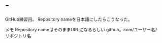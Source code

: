 # -
GitHub練習用。
Repository nameを日本語にしたらこうなった。

メモ
Repository nameはそのままURLになるらしい
github。com/ユーザー名/リポジトリ名
